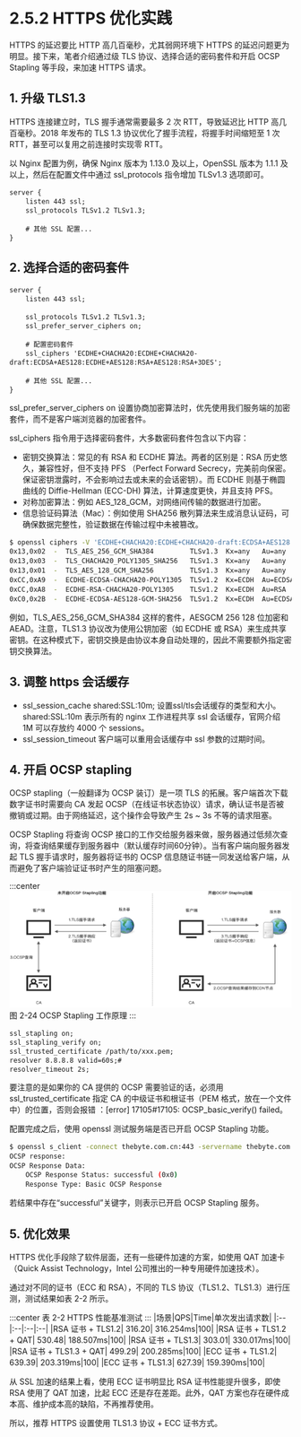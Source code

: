 # 2.5.2 HTTPS 优化实践

HTTPS 的延迟要比 HTTP 高几百毫秒，尤其弱网环境下 HTTPS 的延迟问题更为明显。接下来，笔者介绍通过级 TLS 协议、选择合适的密码套件和开启 OCSP Stapling 等手段，来加速 HTTPS 请求。

## 1. 升级 TLS1.3 

HTTPS 连接建立时，TLS 握手通常需要最多 2 次 RTT，导致延迟比 HTTP 高几百毫秒。2018 年发布的 TLS 1.3 协议优化了握手流程，将握手时间缩短至 1 次 RTT，甚至可以复用之前连接时实现零 RTT。

以 Nginx 配置为例，确保 Nginx 版本为 1.13.0 及以上，OpenSSL 版本为 1.1.1 及以上，然后在配置文件中通过 ssl_protocols 指令增加 TLSv1.3 选项即可。

```
server {
	listen 443 ssl;
	ssl_protocols TLSv1.2 TLSv1.3;

	# 其他 SSL 配置...
}
```

## 2. 选择合适的密码套件

```nginx
server {
    listen 443 ssl;

    ssl_protocols TLSv1.2 TLSv1.3;
    ssl_prefer_server_ciphers on;

    # 配置密码套件
    ssl_ciphers 'ECDHE+CHACHA20:ECDHE+CHACHA20-draft:ECDSA+AES128:ECDHE+AES128:RSA+AES128:RSA+3DES';

    # 其他 SSL 配置...
}
```

ssl_prefer_server_ciphers on 设置协商加密算法时，优先使用我们服务端的加密套件，而不是客户端浏览器的加密套件。

ssl_ciphers 指令用于选择密码套件，大多数密码套件包含以下内容：
- 密钥交换算法：常见的有 RSA 和 ECDHE 算法。两者的区别是：RSA 历史悠久，兼容性好，但不支持 PFS （Perfect Forward Secrecy，完美前向保密。保证密钥泄露时，不会影响过去或未来的会话密钥）。而 ECDHE 则基于椭圆曲线的 Diffie-Hellman (ECC-DH) 算法，计算速度更快，并且支持 PFS。
- 对称加密算法：例如 AES_128_GCM，对网络间传输的数据进行加密。
- 信息验证码算法（Mac）：例如使用 SHA256 散列算法来生成消息认证码，可确保数据完整性，验证数据在传输过程中未被篡改。

```bash
$ openssl ciphers -V 'ECDHE+CHACHA20:ECDHE+CHACHA20-draft:ECDSA+AES128:ECDHE+AES128:RSA+AES128:RSA+3DES' | column -t
0x13,0x02  -  TLS_AES_256_GCM_SHA384         TLSv1.3  Kx=any   Au=any    Enc=AESGCM(256)             Mac=AEAD
0x13,0x03  -  TLS_CHACHA20_POLY1305_SHA256   TLSv1.3  Kx=any   Au=any    Enc=CHACHA20/POLY1305(256)  Mac=AEAD
0x13,0x01  -  TLS_AES_128_GCM_SHA256         TLSv1.3  Kx=any   Au=any    Enc=AESGCM(128)             Mac=AEAD
0xCC,0xA9  -  ECDHE-ECDSA-CHACHA20-POLY1305  TLSv1.2  Kx=ECDH  Au=ECDSA  Enc=CHACHA20/POLY1305(256)  Mac=AEAD
0xCC,0xA8  -  ECDHE-RSA-CHACHA20-POLY1305    TLSv1.2  Kx=ECDH  Au=RSA    Enc=CHACHA20/POLY1305(256)  Mac=AEAD
0xC0,0x2B  -  ECDHE-ECDSA-AES128-GCM-SHA256  TLSv1.2  Kx=ECDH  Au=ECDSA  Enc=AESGCM(128)             Mac=AEAD
```
例如，TLS_AES_256_GCM_SHA384 这样的套件，AESGCM 256 128 位加密和AEAD。注意，TLS1.3 协议改为使用公钥加密（如 ECDHE 或 RSA）来生成共享密钥。在这种模式下，密钥交换是由协议本身自动处理的，因此不需要额外指定密钥交换算法。


## 3. 调整 https 会话缓存

- ssl_session_cache shared:SSL:10m; 设置ssl/tls会话缓存的类型和大小。shared:SSL:10m 表示所有的 nginx 工作进程共享 ssl 会话缓存，官网介绍 1M 可以存放约 4000 个 sessions。
- ssl_session_timeout 客户端可以重用会话缓存中 ssl 参数的过期时间。

## 4. 开启 OCSP stapling

OCSP stapling（一般翻译为 OCSP 装订）是一项 TLS 的拓展。客户端首次下载数字证书时需要向 CA 发起 OCSP（在线证书状态协议）请求，确认证书是否被撤销或过期。由于网络延迟，这个操作会导致产生 2s ~ 3s 不等的请求阻塞。

OCSP Stapling 将查询 OCSP 接口的工作交给服务器来做，服务器通过低频次查询，将查询结果缓存到服务器中（默认缓存时间60分钟）。当有客户端向服务器发起 TLS 握手请求时，服务器将证书的 OCSP 信息随证书链一同发送给客户端，从而避免了客户端验证证书时产生的阻塞问题。

:::center
  ![](../assets/OCSP-Stapling.png)<br/>
 图 2-24 OCSP Stapling 工作原理
:::

```
ssl_stapling on;
ssl_stapling_verify on;
ssl_trusted_certificate /path/to/xxx.pem;
resolver 8.8.8.8 valid=60s;# 
resolver_timeout 2s;
``` 
要注意的是如果你的 CA 提供的 OCSP 需要验证的话，必须用 ssl_trusted_certificate 指定 CA 的中级证书和根证书（PEM 格式，放在一个文件中）的位置，否则会报错 ：[error] 17105#17105: OCSP_basic_verify() failed。

配置完成之后，使用 openssl 测试服务端是否已开启 OCSP Stapling 功能。

```bash 
$ openssl s_client -connect thebyte.com.cn:443 -servername thebyte.com.cn -status -tlsextdebug < /dev/null 2>&1 | grep "OCSP" 
OCSP response:
OCSP Response Data:
    OCSP Response Status: successful (0x0)
    Response Type: Basic OCSP Response
```
若结果中存在“successful”关键字，则表示已开启 OCSP Stapling 服务。

## 5. 优化效果

HTTPS 优化手段除了软件层面，还有一些硬件加速的方案，如使用 QAT 加速卡（Quick Assist Technology，Intel 公司推出的一种专用硬件加速技术）。

通过对不同的证书（ECC 和 RSA），不同的 TLS 协议（TLS1.2、TLS1.3）进行压测，测试结果如表 2-2 所示。

:::center
表 2-2 HTTPS 性能基准测试
:::
|场景|QPS|Time|单次发出请求数|
|:--|:--|:--|:--|
|RSA 证书 + TLS1.2| 316.20| 316.254ms|100|
|RSA 证书 + TLS1.2 + QAT| 530.48| 188.507ms|100|
|RSA 证书 + TLS1.3| 303.01| 330.017ms|100|
|RSA 证书 + TLS1.3 + QAT| 499.29| 200.285ms|100|
|ECC 证书 + TLS1.2| 639.39| 203.319ms|100|
|ECC 证书 + TLS1.3| 627.39| 159.390ms|100|

从 SSL 加速的结果上看，使用 ECC 证书明显比 RSA 证书性能提升很多，即使 RSA 使用了 QAT 加速，比起 ECC 还是存在差距。此外，QAT 方案也存在硬件成本高、维护成本高的缺陷，不再推荐使用。

所以，推荐 HTTPS 设置使用 TLS1.3 协议 + ECC 证书方式。